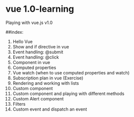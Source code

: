 # vue 1.0-learning
Playing with vue.js v1.0

##index:
1. Hello Vue
2. Show and if directive in vue
3. Event handling: @submit
4. Event handling: @click
5. Component in vue
6. Computed properties
7. Vue watch (when to use computed properties and watch)
8. Subscription plan in vue (Exercise)
9. Rendering and working with lists
10. Custom component
11. Custom component and playing with different methods
12. Custom Alert component
13. Filters
14. Custom event and dispatch an event

